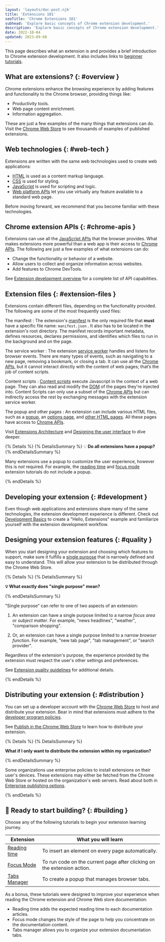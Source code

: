 ```yaml
---
layout: 'layouts/doc-post.njk'
title: 'Extensions 101'
seoTitle: 'Chrome Extensions 101'
subhead: 'Explore basic concepts of Chrome extension development.'
description: 'Explore basic concepts of Chrome extension development.'
date: 2022-10-04
updated: 2023-09-08
---
```


This page describes what an extension is and provides a brief introduction to Chrome extension development. It also includes links to [beginner tutorials][section-tutorials].

## What are extensions? {: #overview }

Chrome extensions enhance the browsing experience by adding features and functionality to the Chrome
browser, providing things like:

- Productivity tools.
- Web page content enrichment.
- Information aggregation.

These are just a few examples of the many things that extensions can do. Visit the [Chrome Web
Store][chrome-web-store] to see thousands of examples of published extensions.

## Web technologies {: #web-tech }

Extensions are written with the same web technologies used to create web applications:

- [HTML][web-dev-html] is used as a content markup language.
- [CSS][web-dev-css] is used for styling.
- [JavaScript][mdn-js] is used for scripting and logic.
- [Web platform APIs][web-apis] let you use virtually any feature available to a standard web page.

Before moving forward, we recommend that you become familiar with these technologies.

## Chrome extension APIs {: #chrome-apis }

Extensions can use all the [JavaScript APIs](https://developer.mozilla.org/docs/Web/API) that the
browser provides. What makes extensions more powerful than a web app is their access to [Chrome
APIs][doc-apis]. The following are just a few examples of what extensions can do:

- Change the functionality or behavior of a website. 
- Allow users to collect and organize information across websites.
- Add features to Chrome DevTools.

See [Extension development overview][doc-dev-overview] for a complete list of API capabilities.

## Extension files {: #extension-files }

Extensions contain different files, depending on the functionality provided. The following are some
of the most frequently used files:

The manifest 
: The extension's [manifest][doc-manifest] is the only required file that **must** have a specific
file name: `manifest.json` . It also has to be located in the extension's root directory. The
manifest records important metadata, defines resources, declares permissions, and identifies which
files to run in the background and on the page.

The service worker 
: The extension [service worker][doc-service-worker] handles and listens for browser events. There
are many types of events, such as navigating to a new page, removing a bookmark, or closing a tab.
It can use all the [Chrome APIs][doc-apis], but it cannot interact directly with the content of web
pages; that’s the job of content scripts.

Content scripts 
: [Content scripts][doc-content-scripts] execute Javascript in the context of a web page. They
can also read and modify the [DOM][mdn-dom] of the pages they're injected into. Content Scripts can
only use a subset of the [Chrome APIs][doc-reference] but can indirectly access the rest by
exchanging messages with the extension service worker.

The popup and other pages 
: An extension can include various HTML files, such as a [popup][doc-popup], an [options
page][doc-options], and [other HTML pages][doc-ext-pages]. All these pages have access to [Chrome
APIs][doc-apis].

Visit [Extensions Architecture][doc-arch] and [Designing the user interface][doc-ui] to dive deeper.

{% Details %}
{% DetailsSummary %}
💡 **Do all extensions have a popup?**
{% endDetailsSummary %}

Many extensions use a popup to customize the user experience, however this is _not_ required.
For example, the [reading time][tut-reading-time] and [focus mode][tut-focus-mode] extension
tutorials do not include a popup.

{% endDetails %}

## Developing your extension {: #development }

Even though web applications and extensions share many of the same technologies, the extension development
experience is different. Check out [Development Basics][doc-dev-basics] to create a "Hello,
Extensions" example and familiarize yourself with the extension development workflow.

## Designing your extension features {: #quality }

When you start designing your extension and choosing which features to support, make sure it
fulfills a [single purpose][doc-single-purpose] that is narrowly defined and easy to understand.
This will allow your extension to be distributed through the Chrome Web Store.

{% Details %} {% DetailsSummary %}

**💡 What exactly does "single purpose" mean?**

{% endDetailsSummary %}

"Single purpose" can refer to one of two aspects of an extension:

1. An extension can have a single purpose limited to a narrow _focus area_ or _subject matter_. For
example, "news headlines", "weather", "comparison shopping".

2. Or, an extension can have a single purpose limited to a narrow _browser function_. For example,
"new tab page", "tab management", or "search provider".

Regardless of the extension's purpose, the experience provided by the extension must respect the
user's other settings and preferences.

See [Extension quality guidelines][doc-single-purpose] for additional details.

{% endDetails %}

## Distributing your extension {: #distribution }

You can set up a developer account with the [Chrome Web Store][chrome-web-store] to host and
distribute your extension. Bear in mind that extensions must adhere to the [developer program
policies][doc-cws-policy].

See [Publish in the Chrome Web Store][doc-cws-publish] to learn how to distribute your extension.



{% Details %} 
{% DetailsSummary %}

**What if I only want to distribute the extension within my organization?**

{% endDetailsSummary %}

Some organizations use enterprise policies to install extensions on their user's devices. These
extensions may either be fetched from the Chrome Web Store or hosted on the organization's web
servers.
Read about both in [Enterprise publishing options][doc-cws-enterprise].

{% endDetails %}

## 🚀 Ready to start building? {: #building }

Choose any of the following tutorials to begin your extension learning journey. 

| Extension                        | What you will learn                                                    |
|----------------------------------|------------------------------------------------------------------------|
| [Reading time][tut-reading-time] | To insert an element on every page automatically.                      |
| [Focus Mode][tut-focus-mode]     | To run code on the current page after clicking on the extension action. |
| [Tabs Manager][tut-tabs-manager]     | To create a popup that manages browser tabs.                           |

As a bonus, these tutorials were designed to improve your experience when reading the Chrome
extension and Chrome Web store documentation:

- Reading time adds the expected reading time to each documentation articles.
- Focus mode changes the style of the page to help you concentrate on the documentation content.
- Tabs manager allows you to organize your extension documentation tabs.


[chrome-web-store]: https://chrome.google.com/webstore/
[doc-apis]: /docs/extensions/reference/
[doc-arch]: /docs/extensions/mv3/architecture-overview/
[doc-content-scripts]: /docs/extensions/mv3/content_scripts/
[doc-cws-enterprise]: /docs/webstore/cws-enterprise/
[doc-cws-policy]: /docs/webstore/program-policies/
[doc-cws-publish]: /docs/webstore/publish/
[doc-dev-basics]: /docs/extensions/mv3/getstarted/development-basics
[doc-dev-overview]: /docs/extensions/mv3/devguide
[doc-ext-pages]: /docs/extensions/mv3/architecture-overview/#html-files
[doc-manifest]: /docs/extensions/mv3/manifest/
[doc-options]: /docs/extensions/mv3/options/
[doc-popup]: /docs/extensions/mv3/user_interface/#popup
[doc-reference]: /docs/extensions/reference/
[doc-service-worker]: /docs/extensions/mv3/service_workers/
[doc-single-purpose]: /docs/extensions/mv3/single_purpose/
[doc-ui]: /docs/extensions/mv3/user_interface/
[js-apis]: /docs/extensions/api_other/
[mdn-dom]: https://developer.mozilla.org/docs/Web/API/Document_Object_Model
[mdn-js]: https://developer.mozilla.org/docs/Learn/JavaScript
[mdn-json]: https://developer.mozilla.org/docs/Glossary/JSON
[section-tutorials]: #building
[tut-focus-mode]: /docs/extensions/mv3/getstarted/tut-focus-mode
[tut-reading-time]: /docs/extensions/mv3/getstarted/tut-reading-time
[tut-tabs-manager]: /docs/extensions/mv3/getstarted/tut-tabs-manager
[web-apis]: https://developer.mozilla.org/docs/Web/API
[web-dev-css]: https://web.dev/learn/css/
[web-dev-html]: https://web.dev/learn/html/

